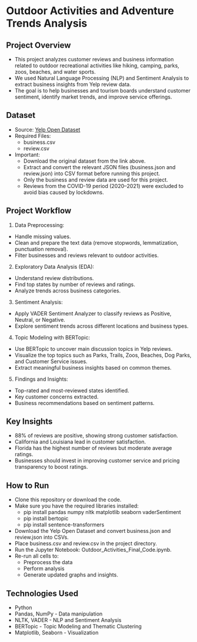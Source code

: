 # Outdoor Activities and Adventure Trends Analysis
## Project Overview
- This project analyzes customer reviews and business information related to outdoor recreational activities like hiking, camping, parks, zoos, beaches, and water sports.
- We used Natural Language Processing (NLP) and Sentiment Analysis to extract business insights from Yelp review data.
- The goal is to help businesses and tourism boards understand customer sentiment, identify market trends, and improve service offerings.
## Dataset
- Source: [Yelp Open Dataset](https://business.yelp.com/data/resources/open-dataset/)
- Required Files:
  - business.csv
  - review.csv
- Important:
  - Download the original dataset from the link above.
  - Extract and convert the relevant JSON files (business.json and review.json) into CSV format before running this project.
  - Only the business and review data are used for this project.
  - Reviews from the COVID-19 period (2020–2021) were excluded to avoid bias caused by lockdowns.
## Project Workflow
1. Data Preprocessing:
- Handle missing values.
- Clean and prepare the text data (remove stopwords, lemmatization, punctuation removal).
- Filter businesses and reviews relevant to outdoor activities.
2. Exploratory Data Analysis (EDA):
- Understand review distributions.
- Find top states by number of reviews and ratings.
- Analyze trends across business categories.
3. Sentiment Analysis:
- Apply VADER Sentiment Analyzer to classify reviews as Positive, Neutral, or Negative.
- Explore sentiment trends across different locations and business types.
4. Topic Modeling with BERTopic:
- Use BERTopic to uncover main discussion topics in Yelp reviews.
- Visualize the top topics such as Parks, Trails, Zoos, Beaches, Dog Parks, and Customer Service issues.
- Extract meaningful business insights based on common themes.
5. Findings and Insights:
- Top-rated and most-reviewed states identified.
- Key customer concerns extracted.
- Business recommendations based on sentiment patterns.
## Key Insights
- 88% of reviews are positive, showing strong customer satisfaction.
- California and Louisiana lead in customer satisfaction.
- Florida has the highest number of reviews but moderate average ratings.
- Businesses should invest in improving customer service and pricing transparency to boost ratings.
## How to Run
- Clone this repository or download the code.
- Make sure you have the required libraries installed:
  - pip install pandas numpy nltk matplotlib seaborn vaderSentiment
  - pip install bertopic
  - pip install sentence-transformers
- Download the Yelp Open Dataset and convert business.json and review.json into CSVs.
- Place business.csv and review.csv in the project directory.
- Run the Jupyter Notebook: Outdoor_Activities_Final_Code.ipynb.
- Re-run all cells to:
  - Preprocess the data
  - Perform analysis
  - Generate updated graphs and insights.
## Technologies Used
- Python
- Pandas, NumPy - Data manipulation
- NLTK, VADER - NLP and Sentiment Analysis
- BERTopic - Topic Modeling and Thematic Clustering
- Matplotlib, Seaborn - Visualization